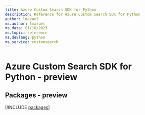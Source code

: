 ```yaml
---
title: Azure Custom Search SDK for Python
description: Reference for Azure Custom Search SDK for Python
author: lmazuel
ms.author: lmazuel
ms.data: 01/18/2023
ms.topic: reference
ms.devlang: python
ms.service: customsearch
---
```

# Azure Custom Search SDK for Python - preview
## Packages - preview
[!INCLUDE [packages](custom-search-index.md)]